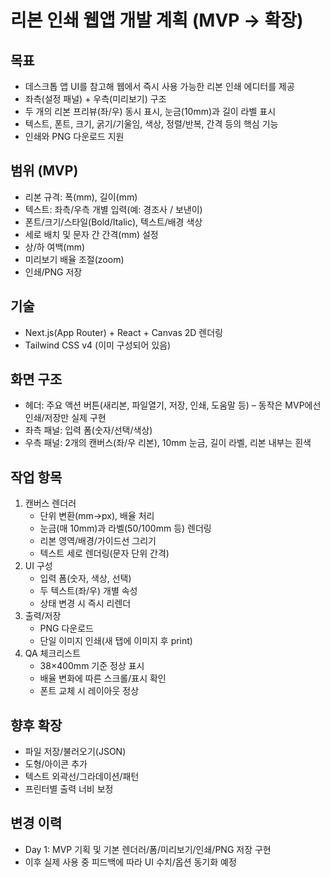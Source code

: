 # 리본 인쇄 웹앱 개발 계획 (MVP → 확장)

## 목표
- 데스크톱 앱 UI를 참고해 웹에서 즉시 사용 가능한 리본 인쇄 에디터를 제공
- 좌측(설정 패널) + 우측(미리보기) 구조
- 두 개의 리본 프리뷰(좌/우) 동시 표시, 눈금(10mm)과 길이 라벨 표시
- 텍스트, 폰트, 크기, 굵기/기울임, 색상, 정렬/반복, 간격 등의 핵심 기능
- 인쇄와 PNG 다운로드 지원

## 범위 (MVP)
- 리본 규격: 폭(mm), 길이(mm)
- 텍스트: 좌측/우측 개별 입력(예: 경조사 / 보낸이)
- 폰트/크기/스타일(Bold/Italic), 텍스트/배경 색상
- 세로 배치 및 문자 간 간격(mm) 설정
- 상/하 여백(mm)
- 미리보기 배율 조절(zoom)
- 인쇄/PNG 저장

## 기술
- Next.js(App Router) + React + Canvas 2D 렌더링
- Tailwind CSS v4 (이미 구성되어 있음)

## 화면 구조
- 헤더: 주요 액션 버튼(새리본, 파일열기, 저장, 인쇄, 도움말 등) – 동작은 MVP에선 인쇄/저장만 실제 구현
- 좌측 패널: 입력 폼(숫자/선택/색상)
- 우측 패널: 2개의 캔버스(좌/우 리본), 10mm 눈금, 길이 라벨, 리본 내부는 흰색

## 작업 항목
1. 캔버스 렌더러
   - 단위 변환(mm→px), 배율 처리
   - 눈금(매 10mm)과 라벨(50/100mm 등) 렌더링
   - 리본 영역/배경/가이드선 그리기
   - 텍스트 세로 렌더링(문자 단위 간격)
2. UI 구성
   - 입력 폼(숫자, 색상, 선택)
   - 두 텍스트(좌/우) 개별 속성
   - 상태 변경 시 즉시 리렌더
3. 출력/저장
   - PNG 다운로드
   - 단일 이미지 인쇄(새 탭에 이미지 후 print)
4. QA 체크리스트
   - 38×400mm 기준 정상 표시
   - 배율 변화에 따른 스크롤/표시 확인
   - 폰트 교체 시 레이아웃 정상

## 향후 확장
- 파일 저장/불러오기(JSON)
- 도형/아이콘 추가
- 텍스트 외곽선/그라데이션/패턴
- 프린터별 출력 너비 보정

## 변경 이력
- Day 1: MVP 기획 및 기본 렌더러/폼/미리보기/인쇄/PNG 저장 구현
- 이후 실제 사용 중 피드백에 따라 UI 수치/옵션 동기화 예정
